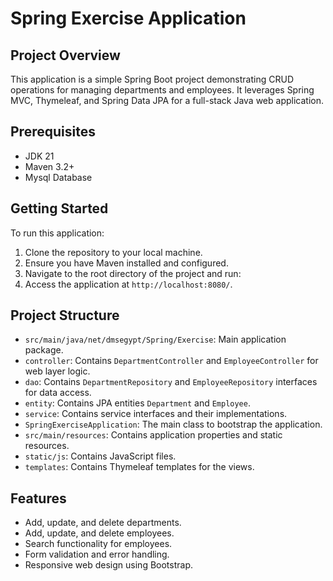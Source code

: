 # Spring Exercise Application

## Project Overview

This application is a simple Spring Boot project demonstrating CRUD operations for managing departments and employees. It leverages Spring MVC, Thymeleaf, and Spring Data JPA for a full-stack Java web application.

## Prerequisites

- JDK 21
- Maven 3.2+
- Mysql Database

## Getting Started

To run this application:

1. Clone the repository to your local machine.
2. Ensure you have Maven installed and configured.
3. Navigate to the root directory of the project and run:
4. Access the application at `http://localhost:8080/`.

## Project Structure

- `src/main/java/net/dmsegypt/Spring/Exercise`: Main application package.
- `controller`: Contains `DepartmentController` and `EmployeeController` for web layer logic.
- `dao`: Contains `DepartmentRepository` and `EmployeeRepository` interfaces for data access.
- `entity`: Contains JPA entities `Department` and `Employee`.
- `service`: Contains service interfaces and their implementations.
- `SpringExerciseApplication`: The main class to bootstrap the application.
- `src/main/resources`: Contains application properties and static resources.
- `static/js`: Contains JavaScript files.
- `templates`: Contains Thymeleaf templates for the views.

## Features

- Add, update, and delete departments.
- Add, update, and delete employees.
- Search functionality for employees.
- Form validation and error handling.
- Responsive web design using Bootstrap.

